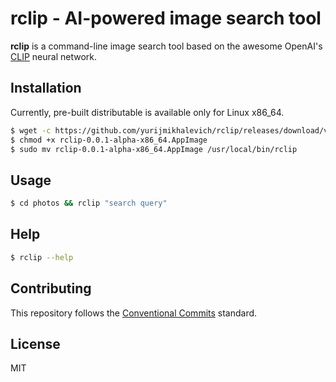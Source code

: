 # rclip - AI-powered image search tool

**rclip** is a command-line image search tool based on the awesome OpenAI's [CLIP](https://github.com/openai/CLIP) neural network.

## Installation

Currently, pre-built distributable is available only for Linux x86_64.

```bash
$ wget -c https://github.com/yurijmikhalevich/rclip/releases/download/v0.0.1-alpha/rclip-0.0.1-alpha-x86_64.AppImage
$ chmod +x rclip-0.0.1-alpha-x86_64.AppImage
$ sudo mv rclip-0.0.1-alpha-x86_64.AppImage /usr/local/bin/rclip
```

## Usage

```bash
$ cd photos && rclip "search query"
```

## Help

```bash
$ rclip --help
```

## Contributing

This repository follows the [Conventional Commits](https://www.conventionalcommits.org/en/v1.0.0/) standard.

## License

MIT
